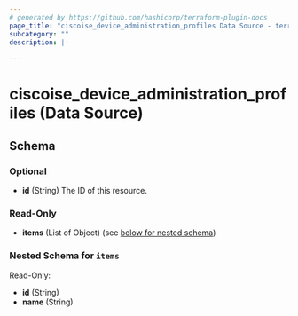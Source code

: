 ```yaml
---
# generated by https://github.com/hashicorp/terraform-plugin-docs
page_title: "ciscoise_device_administration_profiles Data Source - terraform-provider-ciscoise"
subcategory: ""
description: |-
  
---
```


# ciscoise_device_administration_profiles (Data Source)





<!-- schema generated by tfplugindocs -->
## Schema

### Optional

- **id** (String) The ID of this resource.

### Read-Only

- **items** (List of Object) (see [below for nested schema](#nestedatt--items))

<a id="nestedatt--items"></a>
### Nested Schema for `items`

Read-Only:

- **id** (String)
- **name** (String)


